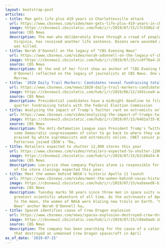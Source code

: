 ```yaml
---
layout: bootstrap-post
articles:
- title: Man gets life plus 419 years in Charlottesville attack
  url: https://www.cbsnews.com/video/man-gets-life-plus-419-years-in-charlottesville-attack/
  image: https://cbsnews1.cbsistatic.com/hub/i/r/2019/07/15/c7c558b2-df81-4aac-ae29-8cca0ce5f464/thumbnail/1200x630/ae85234feb2b359949a8336e04bdf22e/cbsn-fusion-man-gets-life-plus-419-years-in-charlottesville-attack-thumbnail-1891879-640x360.jpg
  source: CBS News
  description: The man who deliberately drove through a crowd of people in Charlottesville,
    Virginia, has received another life sentence. Dozens were wounded and one person
    was killed.
- title: Norah O'Donnell on the legacy of "CBS Evening News"
  url: https://www.cbsnews.com/video/norah-odonnell-on-the-legacy-of-cbs-evening-news/
  image: https://cbsnews2.cbsistatic.com/hub/i/r/2019/07/15/cc0f70a4-26b6-4fbe-ab6a-577a0bc2f090/thumbnail/1200x630/9c469ed488e93004106a7ef99ea5d21c/0715-en-norahsignoff-1891865-640x360.jpg
  source: CBS News
  description: At the end of her first show as anchor of "CBS Evening News," Norah
    O'Donnell reflected on the legacy of journalists at CBS News. One was Edward R.
    Murrow.
- title: '2020 Daily Trail Markers: Candidates reveal fundraising totals'
  url: https://www.cbsnews.com/news/2020-daily-trail-markers-candidates-reveal-fundraising-totals-ahead-of-fec-deadline/
  image: https://cbsnews3.cbsistatic.com/hub/i/r/2019/06/12/1691cea9-a445-48df-9a23-20a5738ccb3a/thumbnail/1200x630/ff1449c54bf8b5d726270e5888c76adc/trail-markers-graphic-presidential-4.jpg
  source: CBS News
  description: Presidential candidates have a midnight deadline to file their second
    quarter fundraising totals with the Federal Election Commission
- title: Analyzing the impact of Trump's Twitter rant on extremists online
  url: https://www.cbsnews.com/video/analyzing-the-impact-of-trumps-twitter-rant-on-extremists-online/
  image: https://cbsnews3.cbsistatic.com/hub/i/r/2019/07/15/6482a735-82c3-4cba-a9b3-9474e5e9cac4/thumbnail/1200x630/4ba34d820d060e0ec9aa7376f5831632/0715-rnb-impactoftrump-1891829-640x360.jpg
  source: CBS News
  description: The Anti-Defamation League says President Trump's Twitter rant telling
    some Democratic congresswomen of color to go back to where they came from is being
    praised by white supremacists and extremists online. CNET senior producer Dan
    Patterson joined CBSN's "Re…
- title: Retailers expected to shutter 12,000 stores this year
  url: https://www.cbsnews.com/video/retailers-expected-to-shutter-12000-stores-this-year/
  image: https://cbsnews2.cbsistatic.com/hub/i/r/2019/07/15/b2c68a54-8f89-4c14-9c85-210555b9893e/thumbnail/1200x630/ccaf4356031d53821830ee0ed5c73b37/retailers-expected-to-shutter-1891834-640x360.jpg
  source: CBS News
  description: Low-price shoe company Payless alone is responsible for about one-third
    of the store closings expected this year.
- title: Meet the women behind NASA's historic Apollo 11 launch
  url: https://www.cbsnews.com/video/meet-the-women-behind-nasas-historic-apollo-11-launch/
  image: https://cbsnews2.cbsistatic.com/hub/i/r/2019/07/15/ea5eeed8-b111-4829-b079-44bdc5b87d1c/thumbnail/1200x630/5d0d6540cfe704530534777019ada350/0715-en-womenofapollo-odonnell-1891821-640x360.jpg
  source: CBS News
  description: Tuesday marks 50 years since three men in space suits set off on the
    greatest scientific adventure of all time. As the astronauts of Apollo 11 headed
    to the moon, the women of NASA were blazing new trails on Earth. "CBS Evening
    News" anchor Norah O'Donnell ha…
- title: SpaceX identifies cause of Crew Dragon explosion
  url: https://www.cbsnews.com/news/spacex-explosion-destroyed-crew-dragon-spacecraft-blamed-on-leaking-valve/
  image: https://cbsnews2.cbsistatic.com/hub/i/r/2019/07/15/c04a9aeb-10b4-4711-89b8-32d84b08affc/thumbnail/1200x630/2ed78af8b00bc0881e06f5bb45e15f2f/071519-padabort.jpg
  source: CBS News
  description: The company has been searching for the cause of a catastrophic explosion
    that destroyed an unmanned Crew Dragon spacecraft in April
as_of_date: '2019-07-15'
---
```


